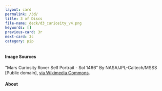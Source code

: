 ```yaml
---
layout: card
permalink: /3d/
title: 3 of Discs
file-name: deck/d3_curiosity_v4.png
keywords: []
previous-card: 3r
next-card: 3c
category: pip
---
```


#### Image Sources
"Mars Curiosity Rover Self Portrait - Sol 1466" By NASA/JPL-Caltech/MSSS [Public domain], [via Wikimedia Commons](https://commons.wikimedia.org/wiki/File:PIA20844-MarsCuriosityRover-SelfPortrait-Sol1466-20160920.jpg).

#### About
